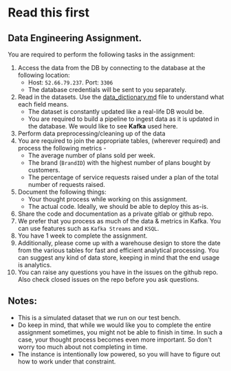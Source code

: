 # Read this first

## Data Engineering Assignment.

You are required to perform the following tasks in the assignment:

1. Access the data from the DB by connecting to the database at the following location:
    - Host: `52.66.79.237`. Port: `3306`
    - The database credentials will be sent to you separately.
2. Read in the datasets. Use the [data_dictionary.md](data_dictionary.md) file to understand what each field means.
    - The dataset is constantly updated like a real-life DB would be.
    - You are required to build a pipeline to ingest data as it is updated in the database. We would like to see **Kafka** used here.
3. Perform data preprocessing/cleaning up of the data
4. You are required to join the appropriate tables, (wherever required) and process the following metrics -
    - The average number of plans sold per week.
    - The brand (`BrandID`) with the highest number of plans bought by customers.
    - The percentage of service requests raised under a plan of the total number of requests raised.
5. Document the following things:
    - Your thought process while working on this assignment.
    - The actual code. Ideally, we should be able to deploy this as-is.
6. Share the code and documentation  as a private gitlab or github repo.
7. We prefer that you process as much of the data & metrics in Kafka. You can use features such as `Kafka Streams` and `KSQL`.
8. You have 1 week to complete the assignment.
9. Additionally, please come up with a warehouse design to store the date from the various tables for fast and efficient analytical processing. You can suggest any kind of data store, keeping in mind that the end usage is analytics.
10. You can raise any questions you have in the issues on the github repo. Also check closed issues on the repo before you ask questions.

Notes:
---
- This is a simulated dataset that we run on our test bench.
- Do keep in mind, that while we would like you to complete the entire assignment sometimes, you might not be able to finish in time. In such a case, your thought process becomes even more important. So don't worry too much about not completing in time.
- The instance is intentionally low powered, so you will have to figure out how to work under that constraint.
